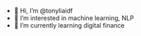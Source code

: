 - 👋 Hi, I’m @tonyliaidf
- 👀 I’m interested in machine learning, NLP
- 🌱 I’m currently learning digital finance

<!---
tonyliaidf/tonyliaidf is a ✨ special ✨ repository because its `README.md` (this file) appears on your GitHub profile.
You can click the Preview link to take a look at your changes.
--->
